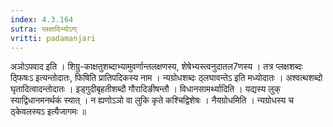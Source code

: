 ```yaml
---
index: 4.3.164
sutra: प्लक्षादिभ्योऽण्
vritti: padamanjari
---
```


 अञोऽपवाद इति । शिग्रु-काक्षतुशब्दाभ्यामुवर्णान्तलक्षणस्य, शेषेभ्यस्त्वनुदातल7णस्य । तत्र प्लक्षशब्दः ठ्फिषःऽ इत्यन्तोदातः, फिषिति प्रातिपदिकस्य नाम । न्यग्रोधशब्दः ठ्लघावन्तेऽ इति मध्योदातः । अश्वत्थशब्दो घृतादित्वादन्तोदातः । इड्गुदीबृहतीशब्दौ गौरादिङीषन्तौ । विधानसामर्थ्यादिति । यद्यस्य लुक् स्याद्विधानमनर्थकं स्यात् । न ह्यणोऽञो वा लुकि कृते कश्चिद्विशेषः । नैयग्रोधमिति । न्यग्रोधस्य च ठ्केवलस्यऽ इत्यैजागमः ॥